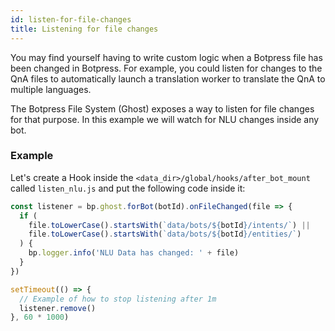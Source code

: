 ```yaml
---
id: listen-for-file-changes
title: Listening for file changes
---
```


You may find yourself having to write custom logic when a Botpress file has been changed in Botpress. For example, you could listen for changes to the QnA files to automatically launch a translation worker to translate the QnA to multiple languages.

The Botpress File System (Ghost) exposes a way to listen for file changes for that purpose. In this example we will watch for NLU changes inside any bot.

### Example

Let's create a Hook inside the `<data_dir>/global/hooks/after_bot_mount` called `listen_nlu.js` and put the following code inside it:

```js
const listener = bp.ghost.forBot(botId).onFileChanged(file => {
  if (
    file.toLowerCase().startsWith(`data/bots/${botId}/intents/`) ||
    file.toLowerCase().startsWith(`data/bots/${botId}/entities/`)
  ) {
    bp.logger.info('NLU Data has changed: ' + file)
  }
})

setTimeout(() => {
  // Example of how to stop listening after 1m
  listener.remove()
}, 60 * 1000)
```
